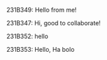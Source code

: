 231B349: Hello from me!

231B347: Hi, good to collaborate!

231B352: hello

231B353: Hello, Ha bolo

